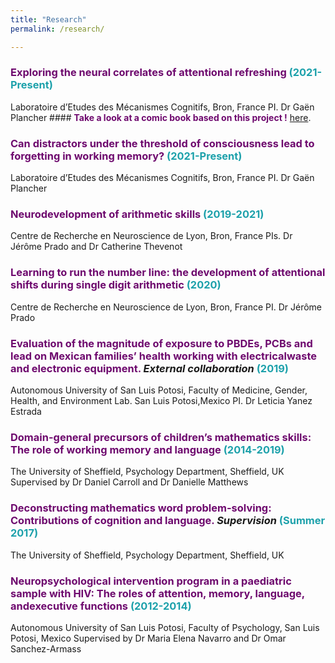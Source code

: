 ```yaml
---
title: "Research"
permalink: /research/

---
```

### <b style="color:#6e096e">Exploring the neural correlates of attentional refreshing</b> <b style="color:#1da1ab">(2021-Present)</b>
Laboratoire d’Etudes des Mécanismes Cognitifs, Bron, France
PI. Dr Gaën Plancher
    #### <b style="color:#6e096e">Take a look at a comic book based on this project !</b> <b style="color:#1da1ab"></b> [here](/files/x.pdf).
  
### <b style="color:#6e096e">Can distractors under the threshold of consciousness lead to forgetting in working memory?</b> <b style="color:#1da1ab">(2021-Present)</b>
Laboratoire d’Etudes des Mécanismes Cognitifs, Bron, France
PI. Dr Gaën Plancher

### <b style="color:#6e096e">Neurodevelopment of arithmetic skills</b> <b style="color:#1da1ab">(2019-2021)</b>
Centre de Recherche en Neuroscience de Lyon, Bron, France
PIs. Dr Jérôme Prado and Dr Catherine Thevenot

### <b style="color:#6e096e">Learning to run the number line: the development of attentional shifts during single digit arithmetic</b> <b style="color:#1da1ab">(2020)</b>
Centre de Recherche en Neuroscience de Lyon, Bron, France
PI. Dr Jérôme Prado

### <b style="color:#6e096e">Evaluation of the magnitude of exposure to PBDEs, PCBs and lead on Mexican families’ health working with electricalwaste and electronic equipment.</b> <i>External collaboration</i> <b style="color:#1da1ab">(2019)</b>
Autonomous University of San Luis Potosi, Faculty of Medicine, Gender, Health, and Environment Lab. San Luis Potosi,Mexico
PI. Dr Leticia Yanez Estrada

### <b style="color:#6e096e">Domain-general precursors of children’s mathematics skills: The role of working memory and language</b> <b style="color:#1da1ab">(2014-2019)</b>
The University of Sheffield, Psychology Department, Sheffield, UK
Supervised by Dr Daniel Carroll and Dr Danielle Matthews

### <b style="color:#6e096e">Deconstructing mathematics word problem-solving: Contributions of cognition and language.</b> <i>Supervision</i> <b style="color:#1da1ab">(Summer 2017)</b>
The University of Sheffield, Psychology Department, Sheffield, UK

### <b style="color:#6e096e">Neuropsychological intervention program in a paediatric sample with HIV: The roles of attention, memory, language, andexecutive functions</b> <b style="color:#1da1ab">(2012-2014)</b>
Autonomous University of San Luis Potosi, Faculty of Psychology, San Luis Potosi, Mexico
Supervised by Dr Maria Elena Navarro and Dr Omar Sanchez-Armass
